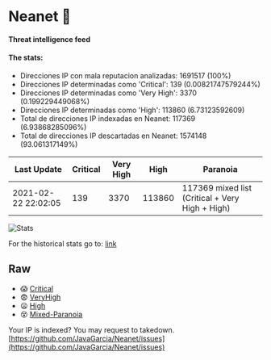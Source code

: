 # Neanet :hocho:
#### Threat intelligence feed
#### The stats:

- Direcciones IP con mala reputacion analizadas: 1691517 (100%)
- Direcciones IP determinadas como 'Critical':  139 (0.00821747579244%)
- Direcciones IP determinadas como 'Very High':  3370 (0.199229449068%)
- Direcciones IP determinadas como 'High':  113860 (6.73123592609)
- Total de direcciones IP indexadas en Neanet:  117369 (6.93868285096%)
- Total de direcciones IP descartadas en Neanet:  1574148 (93.061317149%)

| Last Update | Critical | Very High | High | Paranoia |
| --- | --- | --- | --- | --- |
| 2021-02-22 22:02:05 | 139 | 3370 | 113860 | 117369 mixed list (Critical + Very High + High)|

![Stats](https://docs.google.com/spreadsheets/d/e/2PACX-1vSnaNMIXVabIpDJjufMlzH7poXnshF3mgd8Is1g9ytUEzVsP5my4Trn8f-xkoLLQ38xpL3HtmUexLo6/pubchart?oid=501124687&format=image)

For the historical stats go to: [link](/stats.csv)
## Raw
- :scream: [Critical](https://raw.githubusercontent.com/JavaGarcia/Neanet/master/blacklists/neanet_critical.txt)
- :fearful: [VeryHigh](https://raw.githubusercontent.com/JavaGarcia/Neanet/master/blacklists/neanet_veryHigh.txtt)
- :frowning: [High](https://raw.githubusercontent.com/JavaGarcia/Neanet/master/blacklists/neanet_high.txt)
- :dizzy_face: [Mixed-Paranoia](https://raw.githubusercontent.com/JavaGarcia/Neanet/master/blacklists/neanet_all.txt)


Your IP is indexed? You may request to takedown. [https://github.com/JavaGarcia/Neanet/issues](https://github.com/JavaGarcia/Neanet/issues)







































































































































































































































































































































































































































































































































































































































































































































































































































































































































































































































































































































































































































































































































































































































































































































































































































































































































































































































































































































































































































































































































































































































































































































































































































































































































































































































































































































































































































































































































































































































































































































































































































































































































































































































































































































































































































































































































































































































































































































































































































































































































































































































































































































































































































































































































































